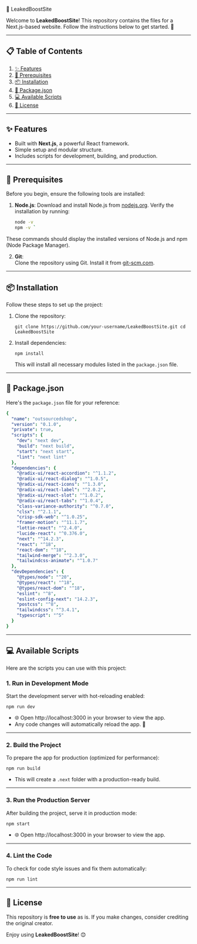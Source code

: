 🌟 LeakedBoostSite

Welcome to **LeakedBoostSite**! This repository contains the files for a Next.js-based website. Follow the instructions below to get started. 🚀

---

## 📋 Table of Contents

1. [✨ Features](#-features)
2. [🔧 Prerequisites](#-prerequisites)
3. [📦 Installation](#-installation)
4. [📜 Package.json](#-packagejson)
5. [💻 Available Scripts](#-available-scripts)
6. [📜 License](#-license)

---

## ✨ Features

- Built with **Next.js**, a powerful React framework.
- Simple setup and modular structure.
- Includes scripts for development, building, and production.

---

## 🔧 Prerequisites

Before you begin, ensure the following tools are installed:

1. **Node.js**:
   Download and install Node.js from [nodejs.org](https://nodejs.org/).
   Verify the installation by running:
   ```bash
   node -v
   npm -v `

These commands should display the installed versions of Node.js and npm (Node Package Manager).

2.  **Git**:\
    Clone the repository using Git. Install it from [git-scm.com](https://git-scm.com/).

* * * * *

📦 Installation
---------------

Follow these steps to set up the project:

1.  Clone the repository:

    `git clone https://github.com/your-username/LeakedBoostSite.git
    cd LeakedBoostSite`

2.  Install dependencies:

    `npm install`

    This will install all necessary modules listed in the `package.json` file.

* * * * *

📜 Package.json
---------------

Here's the `package.json` file for your reference:
```yaml
{
  "name": "outsourcedshop",
  "version": "0.1.0",
  "private": true,
  "scripts": {
    "dev": "next dev",
    "build": "next build",
    "start": "next start",
    "lint": "next lint"
  },
  "dependencies": {
    "@radix-ui/react-accordion": "^1.1.2",
    "@radix-ui/react-dialog": "^1.0.5",
    "@radix-ui/react-icons": "^1.3.0",
    "@radix-ui/react-label": "^2.0.2",
    "@radix-ui/react-slot": "^1.0.2",
    "@radix-ui/react-tabs": "^1.0.4",
    "class-variance-authority": "^0.7.0",
    "clsx": "^2.1.1",
    "crisp-sdk-web": "^1.0.25",
    "framer-motion": "^11.1.7",
    "lottie-react": "^2.4.0",
    "lucide-react": "^0.376.0",
    "next": "^14.2.3",
    "react": "^18",
    "react-dom": "^18",
    "tailwind-merge": "^2.3.0",
    "tailwindcss-animate": "^1.0.7"
  },
  "devDependencies": {
    "@types/node": "^20",
    "@types/react": "^18",
    "@types/react-dom": "^18",
    "eslint": "^8",
    "eslint-config-next": "14.2.3",
    "postcss": "^8",
    "tailwindcss": "^3.4.1",
    "typescript": "^5"
  }
}
```

* * * * *

💻 Available Scripts
--------------------

Here are the scripts you can use with this project:

### 1\. **Run in Development Mode**

Start the development server with hot-reloading enabled:


`npm run dev`

-   🌐 Open http://localhost:3000 in your browser to view the app.
-   Any code changes will automatically reload the app. 🔄

* * * * *

### 2\. **Build the Project**

To prepare the app for production (optimized for performance):

`npm run build`

-   This will create a `.next` folder with a production-ready build.

* * * * *

### 3\. **Run the Production Server**

After building the project, serve it in production mode:

`npm start`

-   🌐 Open http://localhost:3000 in your browser to view the app.

* * * * *

### 4\. **Lint the Code**

To check for code style issues and fix them automatically:

`npm run lint`

* * * * *

📜 License
----------

This repository is **free to use** as is. If you make changes, consider crediting the original creator.

Enjoy using **LeakedBoostSite**! 😊

